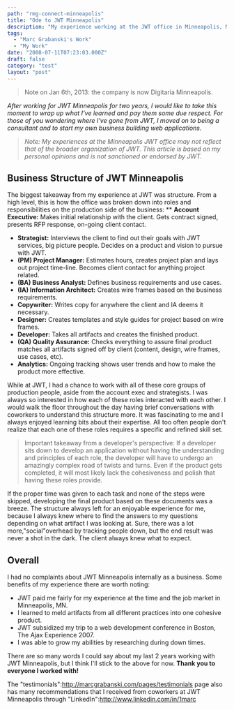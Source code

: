 ```yaml
---
path: "rmg-connect-minneapolis"
title: "Ode to JWT Minneapolis"
description: "My experience working at the JWT office in Minneapolis, MN."
tags: 
  - "Marc Grabanski's Work"
  - "My Work"
date: "2008-07-11T07:23:03.000Z"
draft: false
category: "test"
layout: "post"
---
```


> Note on Jan 6th, 2013: the company is now Digitaria Minneapolis.

*After working for JWT Minneapolis for two years, I would like to take this moment to wrap up what I've learned and pay them some due respect. For those of you wondering where I've gone from JWT, I moved on to being a consultant and to start my own business building web applications.*

> *Note: My experiences at the Minneapolis JWT office may not reflect that of the broader organization of JWT. This article is based on my personal opinions and is not sanctioned or endorsed by JWT.*

## Business Structure of JWT Minneapolis
The biggest takeaway from my experience at JWT was structure. From a high level, this is how the office was broken down into roles and responsibilities on the production side of the business:
** **Account Executive:** Makes initial relationship with the client. Gets contract signed, presents RFP response, on-going client contact.
- **Strategist:** Interviews the client to find out their goals with JWT services, big picture people. Decides on a product and vision to pursue with JWT.
- **(PM) Project Manager:** Estimates hours, creates project plan and lays out project time-line. Becomes client contact for anything project related.
- **(BA) Business Analyst:** Defines business requirements and use cases.
- **(IA) Information Architect:** Creates wire frames based on the business requirements.
- **Copywriter:** Writes copy for anywhere the client and IA deems it necessary.
- **Designer:** Creates templates and style guides for project based on wire frames.
- **Developer:** Takes all artifacts and creates the finished product.
- **(QA) Quality Assurance:** Checks everything to assure final product matches all artifacts signed off by client (content, design, wire frames, use cases, etc).
- **Analytics:** Ongoing tracking shows user trends and how to make the product more effective.

While at JWT, I had a chance to work with all of these core groups of production people, aside from the account exec and strategists. I was always so interested in how each of these roles interacted with each other. I would walk the floor throughout the day having brief conversations with coworkers to understand this structure more. It was fascinating to me and I always enjoyed learning bits about their expertise. All too often people don't realize that each one of these roles requires a specific and refined skill set.

> Important takeaway from a developer's perspective: If a developer sits down to develop an application without having the understanding and principles of each role, the developer will have to undergo an amazingly complex road of twists and turns. Even if the product gets completed, it will most likely lack the cohesiveness and polish that having these roles provide.

If the proper time was given to each task and none of the steps were skipped, developing the final product based on these documents was a breeze. The structure always left for an enjoyable experience for me, because I always knew where to find the answers to my questions depending on what artifact I was looking at. Sure, there was a lot more,"social"overhead by tracking people down, but the end result was never a shot in the dark. The client always knew what to expect.

## Overall
I had no complaints about JWT Minneapolis internally as a business. Some benefits of my experience there are worth noting:
- JWT paid me fairly for my experience at the time and the job market in Minneapolis, MN.
- I learned to meld artifacts from all different practices into one cohesive product.
- JWT subsidized my trip to a web development conference in Boston, The Ajax Experience 2007.
- I was able to grow my abilities by researching during down times.

There are so many words I could say about my last 2 years working with JWT Minneapolis, but I think I'll stick to the above for now. **Thank you to everyone I worked with!**

The "testimonials":http://marcgrabanski.com/pages/testimonials page also has many recommendations that I received from coworkers at JWT Minneapolis through "LinkedIn":http://www.linkedin.com/in/1marc